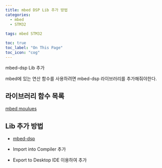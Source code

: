 ```yaml
---
title: mbed DSP Lib 추가 방법
categories:
  - mbed
  - STM32
  
tags: mbed STM32

toc: true
toc_label: "On This Page"
toc_icon: "cog"
---
```


mbed-dsp Lib 추가

mbed에 있는 연산 함수를 사용하려면 mbed-dsp 라이브러리를 추가해줘야한다.

## 라이브러리 함수 목록

[mbed moulues](https://docs.mbed.com/docs/mbed-os-api/en/latest/api/modules.html)

## Lib 추가 방법

- [mbed-dsp](https://developer.mbed.org/users/mbed_official/code/mbed-dsp/)

- Import into Compiler 추가
- Export to Desktop IDE 이용하여 추가